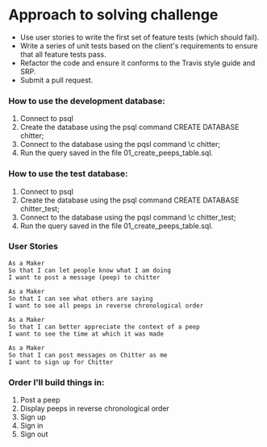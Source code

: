 Approach to solving challenge
======

- Use user stories to write the first set of feature tests (which should fail). 
- Write a series of unit tests based on the client's requirements to ensure that all feature tests pass. 
- Refactor the code and ensure it conforms to the Travis style guide and SRP. 
- Submit a pull request. 


### How to use the development database:
1. Connect to psql
2. Create the database using the psql command CREATE DATABASE chitter;
3. Connect to the database using the pqsl command \c chitter;
4. Run the query saved in the file 01_create_peeps_table.sql.


### How to use the test database:
1. Connect to psql
2. Create the database using the psql command CREATE DATABASE chitter_test;
3. Connect to the database using the pqsl command \c chitter_test;
4. Run the query saved in the file 01_create_peeps_table.sql.


### User Stories

```
As a Maker
So that I can let people know what I am doing  
I want to post a message (peep) to chitter
```

```
As a Maker
So that I can see what others are saying  
I want to see all peeps in reverse chronological order
```

```
As a Maker
So that I can better appreciate the context of a peep
I want to see the time at which it was made
```

```
As a Maker
So that I can post messages on Chitter as me
I want to sign up for Chitter
```

### Order I'll build things in:
1. Post a peep
2. Display peeps in reverse chronological order
3. Sign up
4. Sign in
5. Sign out